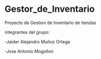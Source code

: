 # Gestor_de_Inventario
Proyecto de Gestion de Inventario de tiendas

integrantes del grupo:

-Jaider Alejandro Muñoz Ortega

-Jose Antonio Mogollon
